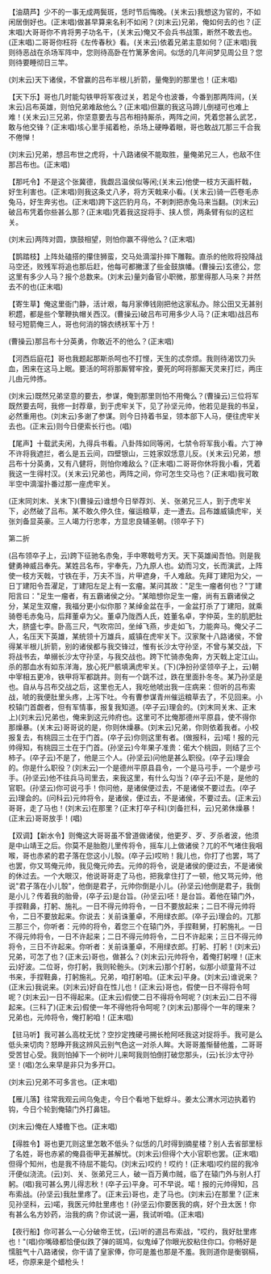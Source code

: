 <!-- { "loadSidebar": true } -->
【油葫芦】少不的一事无成两鬓斑，恁时节后悔晚。(关末云)我想这为官的，不如闲居倒好也。(正末唱)做甚早算来名利不如闲？(刘末云)兄弟，俺如何去的也？(正末唱)大哥哥你不肯将男子功名干，(关末云)俺又不会兵书战策，断然不敢去也。(正末唱)二哥哥你枉将《左传春秋》看。(关末云)依着兄弟主意如何？(正末唱)我则待恶战在杀场军阵中，您则待高卧在竹篱茅舍间。似恁的几年间梦见周公旦？您则待要睡彻日三竿。

(刘末云)天下诸侯，不曾赢的吕布半根儿折箭，量俺到的那里也！(正末唱)

【天下乐】哥也几时能勾铁甲将军夜过关，若足今也波番，今番到那两阵间，(关末云)吕布英雄，则怕兄弟难敌他么？(正末唱)但赢的我这马蹄儿倒褪可也难上难！(关末云)三兄弟，你坚意要去与吕布相持厮杀，两阵之间，凭着您甚么武艺，敢与他交锋？(正末唱)垓心里手掿着枪，杀场上硬睁着眼，哥也敢战兀那三千合我不倦惮！

(刘末云)兄弟，想吕布世之虎将，十八路诸侯不能取胜，量俺弟兄三人，也敌不住那吕布也。(正末唱)

【那吒令】不是这个张冀德，我觑吕温侯似等闲;(关末云)他使一枝方天画杆戟，好生利害也。(正末唱)则我这条丈八矛，将方天戟来小看。(关末云)骑一匹卷毛赤兔马，好生奔劣也。(正末唱)跨下这匹豹月乌，不剌刺把赤兔马来当翻。(刘末云)破吕布凭着你些甚么那？(正末唱)凭着我这捉将手、挟人惯，两条臂有似的这栏关。

(刘末云)两阵对圆，旗鼓相望，则怕你赢不得他么？(正末唱)

【鹊踏枝】上阵处磕搭的攥住狮蛮，交马处滴溜扑摔下雕鞍。直杀的他败将投降战马空还，败残军将追也那后赶，他每可都撇漾了些金鼓旗幡。(曹操云)玄德公，您这里有多少人马？报个总数来。(刘末云)量刘备官小职微，那里得那人马来？并然去不的也(正末唱)

【寄生草】俺这里衙门静，活计艰，每月家俸钱刚把他这家私办。除公田又无甚别积趱，都是些个擎鞭执帽关西汉。(曹操云)破吕布可用多少人马？(正末唱)战吕布轻弓短箭俺三人，哥也何消的锦衣绣袄军十万！

(曹操云)那吕布十分英勇，你敢近不的他么？(正末唱)

【河西后庭花】哥也我题起那斯杀呵也不打悭，天生的忒奈烦。我则待渴饮刀头血，困来在这马上眠。要活的呵将那厮臂牢拴，要死的呵将那厮天灵来打烂，两庄儿由元帅拣。

(刘末云)既然兄弟坚意的要去，参谋，俺到那里则怕不用俺么？(曹操云)三位将军既然要去呵，我修一封荐章，到于虎牢关下，见了孙坚元帅，他若见是我的书呈，必然重用也。(刘末云)多谢了参谋。则今日持着书呈，领本部下人马，便往虎牢关去也。(正末云)则今日便索长行也。(唱)

【尾声】十载武夫闲，九得兵书看。八卦阵如同等闲，七禁令将军我小看。六丁神不许将我遮拦，者么是五云间，四壁银山，三姓家奴恁意儿反。(关末云)兄弟，想吕布十分英勇，又有八健将，则怕你难敌么？(正末唱)二哥哥你休将我小看，凭着我这一生得村汉。(关末云)兄弟也，两阵之间，你可怎生交马也？(正末唱)我可敢半空中滴溜扑番过那一座虎牢关。

(正末同刘末、关末下)(曹操云)谁想今日举荐刘、关、张弟兄三人，到于虎牢关下，必然破了吕布。某不敢久停久住，催运粮草，走一遭去。吕布雄威镇虎牢，关张刘备显英豪。三人竭力行忠孝，方显忠良辅圣朝。(领卒子下)

第二折

(吕布领卒子上，云)跨下征驰名赤兔，手中寒戟号方天。天下英雄闻吾怕。则是我健勇神威吕奉先。某姓吕名布，宇奉先，乃九原人也。幼而习文，长而演武，上阵使一枝方天戟，寸铁在手，万夫不当，片甲遮身，千人难敌。先拜丁建阳为父，一日丁建阳令吾濯足，丁建阳左足上有一玄瘤。某问其故："足生一瘤者何也？"丁建阳言曰："足生一瘤者，有五霸诸侯之分。"某暗想你足生一瘤，尚有五霸诸侯之分，某足生双瘤，我福分更小似你那？某绰金盆在手，一金盆打杀了丁建阳，就乘骑卷毛赤兔马，后拜董卓为父。董卓乃陇西人氏，姓董名卓，字仲英，生的肌肥肚大，脐盛七李。卧高三尺，气吹帘凹，坐绰飞燕，步走如飞，力能奔马。俺父子二人，名压天下英雄，某统领十万雄兵，威镇在虎牢关下。汉家聚十八路诸侯，不曾得某半根儿折箭，别的诸侯都与我交锋过，惟有长沙太守孙坚，不曾与某交战，下将战书去，单搦长沙太守孙坚，与我交战也。跨下忙骑赤兔奔，方天戟上定江山。杀的那血水有如东洋海，放心死尸骸填满虎牢关。(下)(净扮孙坚领卒子上，云)朝中宰相五更冷，铁甲将军都跳井。则有一个跳不过，跌在里面扑冬冬。某乃孙坚是也。自从与吕布交战之后，这里也无人，我吃他唬出我一庄病来：但听的吕布索战，唬的我便肚里头疼，上泻下吐。今有曹参谋青州催运粮草去了，不见回来。小校辕门首觑者，但有军情事，报复我知道。(卒子云)理会的。(刘末同关末、正末上)(刘末云)兄弟也，俺来到这元帅府也。这里可不比俺那德州平原县，使不得你那燥暴。(关末云)哥哥说的是，你则休燥暴。(刘末云)兄弟，你则依着我者。小校报复去，有桃园三士在于门首。(卒子云)你则这里有者。(做报科，云)喏！报的元帅得知，有桃园三士在于门首。(孙坚云)今年果子准贵：偌大个桃园，则结了三个柿子。(卒子云)不是了，他是三个人。(孙坚云)问他是甚么职役。(卒子云)理会的。你是什么职役？(刘末云)一个是德州平原县县令，一个是马弓手，一个是步弓手。(孙坚云)他不往兵马司里去，来我这里，有什么勾当？(卒子云)不是，是他的官职。(孙坚云)你可说弓手！你问他，是诸侯便过去，不是诸侯不要过去。(卒子云)理会的。(问科云)元帅将令，是诸侯，便过去，不是诸侯，不要过去。(正末云)哥哥，走了马也！(刘末云)在那里？(正末打卒子科)(刘备拦科，云)兄弟休燥暴！(正末云)哥哥放手！(唱)

【双调】【新水令】则俺这大哥哥虽不曾道做诸侯，他更歹、歹、歹杀者波，他须是中山靖王之后。你莫不是胎胞儿里传将令，摇车儿上做诸侯？兀的不气堵住我咽喉，哥也赤紧的君子落在您这小儿彀。(卒子云)哎哟！我儿也，你打了也罢，骂了也罢，你又骂俺元帅，我见俺元帅去。元帅的将令，说是诸侯的便过去，不是诸侯的休过去。一个大眼汉，他说哥哥走了马也，把我拿住打了一顿，他又骂元帅，他说"君子落在小儿彀"，他倒是君子，元帅你倒是小儿。(孙坚云)他倒是君子，我倒是小儿？传着我的胎骨，(卒子云)是台旨。(孙坚云)呸！是台旨。着他在辕门外，手捏鞋鼻，打躬、施礼。一日不得元帅将令，一日不要放起来；二日不得元帅将令，二日不要放起来。你说去：关前诛董卓，不用绿衣郎。(卒子云)理会的。兀那三那三个，你听者：元帅的将令，着您三个在辕门外，手捏鞋舅，打躬施礼。一日不得元帅将令，一日不许起来；二日不得元帅将令，二日不许起来；三日不得元帅将令，三日不许起来。你听者：关前诛董卓，不用绿衣郎。打躬、打躬！(刘末云)兄弟，可怎了也？(正末云)哥也，做甚么？(刘末云)元帅将令，着俺打躬哩！(正末云)好波。二位哥，你打躬，我则轮骲头。(刘末云)那个打躬，似那小顽童背不过书来，手捏鞋鼻，打躬施礼。兄弟，咱打躬咱。(正末云)平身。(刘末云)谁说来？(正末云)我说来。(刘末云)好自在性儿也！(正末云)哥也，假使一日不得将令呵呢？(刘末云)一日不得起来。(正末云)假使二日不得将令呵呢？(刘末云)二日不得起来。(三科了)(正末云)假使一年不得他将令呵呢？(刘末云)那得个一年的理来？兄弟也，元帅将令，俺打躬咱！(正末唱)

【驻马听】我可甚么高枕无忧？空抄定拽硬弓搠长枪阿呸我这对捉将手。我可是么低头来切肉？怒睁开我这辨风云别气色这一对杀人眸。大哥哥羞惭替他羞，二哥哥受苦甘心受。我则怕掉下一个树叶儿来呵我则怕倒打破您那头，(云)长沙太守孙坚！(唱)怎么来早是非只为多开口。

(刘末云)兄弟不可多言也。(正末唱)

【雁儿落】往常我观云间乌兔走，今日个看地下蚍蜉斗。姜太公渭水河边执着钓钩，今日个轮到俺辕门外打鼻钮。

(刘末云)俺在人矮檐下也。(正末唱)

【得胜令】哥也更兀则这里怎敢不低头？似恁的几时得到摘星楼？别人去省部里标了名姓，哥也赤紧的俺县衙甲无甚解忧。(刘末云)但得个大小官职也罢。(正末唱)但得个知州，也是我不待屈不能勾。(刘末云)哎约！哎约！(正末唱)哎约屈的我冷汗便似浇流。(云)刘、关、张弟兄三人，破一百万黄巾贼，临了在辕门外与别人打躬。(唱)我可甚么男儿得志秋！(卒子云)平身。可不早说。喏！报的元帅得知，吕布索战。(孙坚云)我肚里疼了。(正末云)哥也，走了马也。(刘末云)在那里？(正末见孙坚科，云)喏，我医元帅肚里疼也！(孙坚云)你要医我的病，好个丑太医！你有甚么名方妙药，治我的病？你试说一遍，我试听咱。(正末唱)

【夜行船】你可甚么一心分破帝王忧，(云)听的道吕布索战，"哎约，我好肚里疼也！"(唱)你嘴碌都恰便似跌了弹的斑鸠，似鬼绰了你眼光胶粘住你口。你畅好是懦脏气十八路诸侯，你干请了皇家俸，你可是羞也那是不羞。我则道你是衡钢槅，呸，你原来是个蜡枪头！

